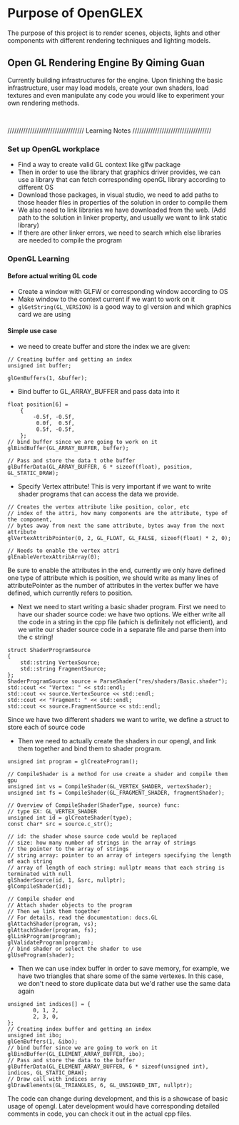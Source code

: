 # Purpose of OpenGLEX

The purpose of this project is to render scenes, objects, lights and other components with different rendering techniques and lighting models.

## Open GL Rendering Engine By Qiming Guan

Currently building infrastructures for the engine. Upon finishing the basic infrastructure, user may load models, create your own shaders, load textures
and even manipulate any code you would like to experiment your own rendering methods.

<br>

////////////////////////////////// Learning Notes ///////////////////////////////////

### Set up OpenGL workplace

- Find a way to create valid GL context like glfw package
- Then in order to use the library that graphics driver provides, we can use a
  library that can fetch corresponding openGL library according to different OS
- Download those packages, in visual studio, we need to add paths to those header
  files in properties of the solution in order to compile them
- We also need to link libraries we have downloaded from the web. (Add path to the solution in linker property, and usually we want to link static library)
- If there are other linker errors, we need to search which else libraries are needed to compile the program

### OpenGL Learning

#### Before actual writing GL code

- Create a window with GLFW or corresponding window according to OS
- Make window to the context current if we want to work on it
- `glGetString(GL_VERSION)` is a good way to gl version and which graphics card we are using

#### Simple use case

- we need to create buffer and store the index we are given:
```
// Creating buffer and getting an index
unsigned int buffer;

glGenBuffers(1, &buffer);
```
- Bind buffer to GL_ARRAY_BUFFER and pass data into it
```
float position[6] =
    {
        -0.5f, -0.5f,
         0.0f,  0.5f,
         0.5f, -0.5f,
    };
// bind buffer since we are going to work on it
glBindBuffer(GL_ARRAY_BUFFER, buffer);

// Pass and store the data t othe buffer
glBufferData(GL_ARRAY_BUFFER, 6 * sizeof(float), position, GL_STATIC_DRAW);
```
- Specify Vertex attribute! This is very important if we want to write shader programs that can access the data we provide.
```
// Creates the vertex attribute like position, color, etc
// index of the attri, how many components are the attribute, type of the component,
// bytes away from next the same attribute, bytes away from the next attribute
glVertexAttribPointer(0, 2, GL_FLOAT, GL_FALSE, sizeof(float) * 2, 0);

// Needs to enable the vertex attri
glEnableVertexAttribArray(0);
```
Be sure to enable the attributes in the end, currently we only have defined one type of attribute which is position, we should write as many lines of attributePointer as the number of attributes in the vertex buffer we have defined, which currently refers to position.

- Next we need to start writing a basic shader program. First we need to have our shader source code: we have two options. We either write all the code in a string in the cpp file (which is definitely not efficient), and we write our shader source code in a separate file and parse them into the c string!
```
struct ShaderProgramSource
{
    std::string VertexSource;
    std::string FragmentSource;
};
ShaderProgramSource source = ParseShader("res/shaders/Basic.shader");
std::cout << "Vertex: " << std::endl;
std::cout << source.VertexSource << std::endl;
std::cout << "Fragment: " << std::endl;
std::cout << source.FragmentSource << std::endl;
```
Since we have two different shaders we want to write, we define a struct to store each of source code

- Then we need to actually create the shaders in our opengl, and link them together and bind them to shader program.
```
unsigned int program = glCreateProgram();

// CompileShader is a method for use create a shader and compile them gpu
unsigned int vs = CompileShader(GL_VERTEX_SHADER, vertexShader);
unsigned int fs = CompileShader(GL_FRAGMENT_SHADER, fragmentShader);

// Overview of CompileShader(ShaderType, source) func:
// type EX: GL_VERTEX_SHADER
unsigned int id = glCreateShader(type);
const char* src = source.c_str();

// id: the shader whose source code would be replaced
// size: how many number of strings in the array of strings
// the pointer to the array of strings
// string array: pointer to an array of integers specifying the length of each string
// array of length of each string: nullptr means that each string is terminated with null
glShaderSource(id, 1, &src, nullptr);
glCompileShader(id);

// Compile shader end
// Attach shader objects to the program
// Then we link them together
// For details, read the documentation: docs.GL
glAttachShader(program, vs);
glAttachShader(program, fs);
glLinkProgram(program);
glValidateProgram(program);
// bind shader or select the shader to use
glUseProgram(shader);
```

- Then we can use index buffer in order to save memory, for example, we have two triangles that share some of the same vertexes. In this case, we don't need to store duplicate data but we'd rather use the same data again
```
unsigned int indices[] = {
        0, 1, 2,
        2, 3, 0,
};
// Creating index buffer and getting an index
unsigned int ibo;
glGenBuffers(1, &ibo);
// bind buffer since we are going to work on it
glBindBuffer(GL_ELEMENT_ARRAY_BUFFER, ibo);
// Pass and store the data to the buffer
glBufferData(GL_ELEMENT_ARRAY_BUFFER, 6 * sizeof(unsigned int), indices, GL_STATIC_DRAW);
// Draw call with indices array
glDrawElements(GL_TRIANGLES, 6, GL_UNSIGNED_INT, nullptr);
```
The code can change during development, and this is a showcase of basic usage of opengl.
Later development would have corresponding detailed comments in code,
you can check it out in the actual cpp files.
